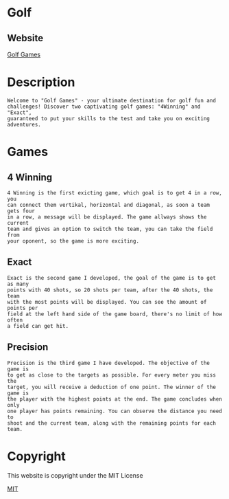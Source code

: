 # Golf

## Website

[Golf Games](https://golf.moinjulian.com)

# Description

    Welcome to "Golf Games" - your ultimate destination for golf fun and
    challenges! Discover two captivating golf games: "4Winning" and "Exact",
    guaranteed to put your skills to the test and take you on exciting
    adventures.

# Games

## 4 Winning

    4 Winning is the first exicting game, which goal is to get 4 in a row, you
    can connect them vertikal, horizontal and diagonal, as soon a team gets four
    in a row, a message will be displayed. The game allways shows the current
    team and gives an option to switch the team, you can take the field from
    your oponent, so the game is more exciting.

## Exact

    Exact is the second game I developed, the goal of the game is to get as many
    points with 40 shots, so 20 shots per team, after the 40 shots, the team
    with the most points will be displayed. You can see the amount of points per
    field at the left hand side of the game board, there's no limit of how often
    a field can get hit.

## Precision

    Precision is the third game I have developed. The objective of the game is
    to get as close to the targets as possible. For every meter you miss the
    target, you will receive a deduction of one point. The winner of the game is
    the player with the highest points at the end. The game concludes when only
    one player has points remaining. You can observe the distance you need to
    shoot and the current team, along with the remaining points for each team.

# Copyright

This website is copyright under the MIT License

[MIT](/LICENSE)
